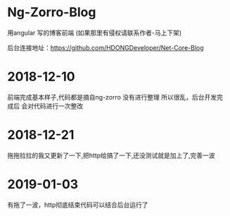 # Ng-Zorro-Blog
用angular 写的博客前端   (如果那里有侵权请联系作者-马上下架)

后台连接地址：https://github.com/HDONGDeveloper/Net-Core-Blog


# 2018-12-10 
前端完成基本样子,代码都是摘自ng-zorro 没有进行整理 所以很乱，后台开发完成后 会对代码进行一次整改


# 2018-12-21 
拖拖拉拉的我又更新了一下,把http给搞了一下,还没测试就是加上了,完善一波


# 2019-01-03
有拖了一波，http彻底结束代码可以结合后台运行了

